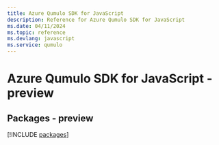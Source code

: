 ```yaml
---
title: Azure Qumulo SDK for JavaScript
description: Reference for Azure Qumulo SDK for JavaScript
ms.date: 04/11/2024
ms.topic: reference
ms.devlang: javascript
ms.service: qumulo
---
```

# Azure Qumulo SDK for JavaScript - preview
## Packages - preview
[!INCLUDE [packages](qumulo-index.md)]